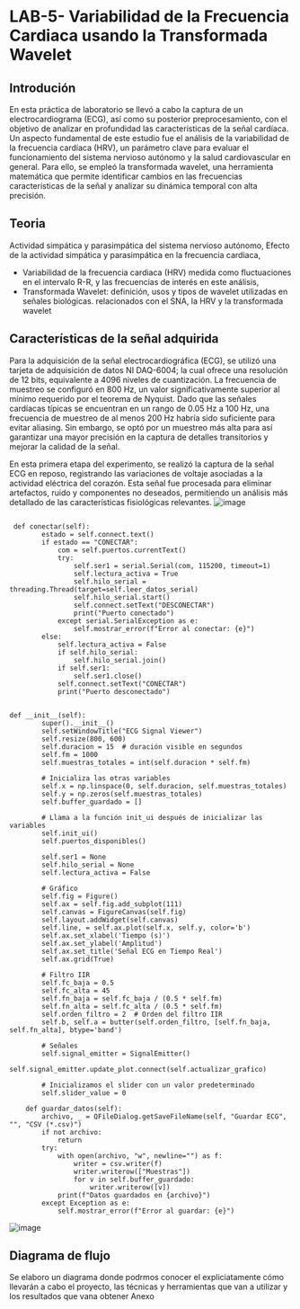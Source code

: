 # LAB-5- Variabilidad de la Frecuencia Cardiaca usando la Transformada Wavelet
## Introdución 
En esta práctica de laboratorio se llevó a cabo la captura de un electrocardiograma (ECG), así como su posterior preprocesamiento, con el objetivo de analizar en profundidad las características de la señal cardíaca. Un aspecto fundamental de este estudio fue el análisis de la variabilidad de la frecuencia cardíaca (HRV), un parámetro clave para evaluar el funcionamiento del sistema nervioso autónomo y la salud cardiovascular en general. Para ello, se empleó la transformada wavelet, una herramienta matemática que permite identificar cambios en las frecuencias características de la señal y analizar su dinámica temporal con alta precisión.

## Teoria  
Actividad simpática y parasimpática del sistema nervioso autónomo,
Efecto de la actividad simpática y parasimpática en la frecuencia
cardiaca,
- Variabilidad de la frecuencia cardiaca (HRV) medida como fluctuaciones
en el intervalo R-R, y las frecuencias de interés en este análisis,
- Transformada Wavelet: definición, usos y tipos de wavelet utilizadas en
señales biológicas.
relacionados con el SNA, la HRV y la transformada wavelet



## Características de la señal adquirida
Para la adquisición de la señal electrocardiográfica (ECG), se utilizó una tarjeta de adquisición de datos NI DAQ-6004; la cual ofrece una resolución de 12 bits, equivalente a 4096 niveles de cuantización. La frecuencia de muestreo se configuró en 800 Hz, un valor significativamente superior al mínimo requerido por el teorema de Nyquist. Dado que las señales cardíacas típicas se encuentran en un rango de 0.05 Hz a 100 Hz, una frecuencia de muestreo de al menos 200 Hz habría sido suficiente para evitar aliasing. Sin embargo, se optó por un muestreo más alta para  así garantizar una mayor precisión en la captura de detalles transitorios y mejorar la calidad de la señal.

En esta primera etapa del experimento, se realizó la captura de la señal ECG en reposo, registrando las variaciones de voltaje asociadas a la actividad eléctrica del corazón. Esta señal fue procesada para eliminar artefactos, ruido y componentes no deseados, permitiendo un análisis más detallado de las características fisiológicas relevantes.
![image](https://github.com/user-attachments/assets/1b0464ad-2829-4870-ba29-a9d0bba600c6)

```pyton

 def conectar(self):
        estado = self.connect.text()
        if estado == "CONECTAR":
            com = self.puertos.currentText()
            try:
                self.ser1 = serial.Serial(com, 115200, timeout=1)
                self.lectura_activa = True
                self.hilo_serial = threading.Thread(target=self.leer_datos_serial)
                self.hilo_serial.start()
                self.connect.setText("DESCONECTAR")
                print("Puerto conectado")
            except serial.SerialException as e:
                self.mostrar_error(f"Error al conectar: {e}")
        else:
            self.lectura_activa = False
            if self.hilo_serial:
                self.hilo_serial.join()
            if self.ser1:
                self.ser1.close()
            self.connect.setText("CONECTAR")
            print("Puerto desconectado")

```
```pyton

def __init__(self):
        super().__init__()
        self.setWindowTitle("ECG Signal Viewer")
        self.resize(800, 600)
        self.duracion = 15  # duración visible en segundos
        self.fm = 1000
        self.muestras_totales = int(self.duracion * self.fm)

        # Inicializa las otras variables
        self.x = np.linspace(0, self.duracion, self.muestras_totales)
        self.y = np.zeros(self.muestras_totales)
        self.buffer_guardado = []

        # Llama a la función init_ui después de inicializar las variables
        self.init_ui()
        self.puertos_disponibles()

        self.ser1 = None
        self.hilo_serial = None
        self.lectura_activa = False

        # Gráfico
        self.fig = Figure()
        self.ax = self.fig.add_subplot(111)
        self.canvas = FigureCanvas(self.fig)
        self.layout.addWidget(self.canvas)
        self.line, = self.ax.plot(self.x, self.y, color='b')
        self.ax.set_xlabel('Tiempo (s)')
        self.ax.set_ylabel('Amplitud')
        self.ax.set_title('Señal ECG en Tiempo Real')
        self.ax.grid(True)

        # Filtro IIR
        self.fc_baja = 0.5
        self.fc_alta = 45
        self.fn_baja = self.fc_baja / (0.5 * self.fm)
        self.fn_alta = self.fc_alta / (0.5 * self.fm)
        self.orden_filtro = 2  # Orden del filtro IIR
        self.b, self.a = butter(self.orden_filtro, [self.fn_baja, self.fn_alta], btype='band')

        # Señales
        self.signal_emitter = SignalEmitter()
        self.signal_emitter.update_plot.connect(self.actualizar_grafico)

        # Inicializamos el slider con un valor predeterminado
        self.slider_value = 0
```
```pyton
    def guardar_datos(self):
        archivo, _ = QFileDialog.getSaveFileName(self, "Guardar ECG", "", "CSV (*.csv)")
        if not archivo:
            return
        try:
            with open(archivo, "w", newline="") as f:
                writer = csv.writer(f)
                writer.writerow(["Muestras"])
                for v in self.buffer_guardado:
                    writer.writerow([v])
            print(f"Datos guardados en {archivo}")
        except Exception as e:
            self.mostrar_error(f"Error al guardar: {e}")
```

![image](https://github.com/user-attachments/assets/e3f4b30a-2f1d-4aaa-9260-9e9389b1a12a)


## Diagrama de flujo
Se elaboro un diagrama  donde podrmos conocer el expliciatamente cómo llevarán a cabo el proyecto, las técnicas y herramientas que van a utilizar y los resultados que vana obtener
Anexo 

